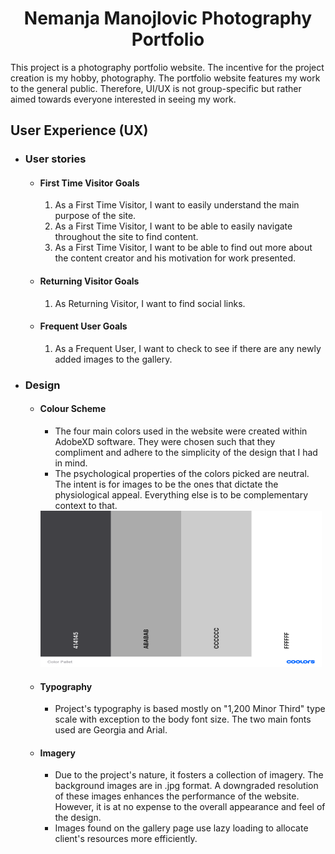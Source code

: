<h1 align="center"> Nemanja Manojlovic Photography Portfolio </h1>

This project is a photography portfolio website. The incentive for the project creation is my hobby, photography.
The portfolio website features my work to the general public. Therefore, UI/UX is not group-specific but rather aimed towards everyone interested in seeing my work.

## User Experience (UX)

- ### User stories
    - #### First Time Visitor Goals
      1. As a First Time Visitor, I want to easily understand the main purpose of the site.
      2. As a First Time Visitor, I want to be able to easily navigate throughout the site to find content.
      3. As a First Time Visitor, I want to be able to find out more about the content creator and his motivation for work presented.
  
    - #### Returning Visitor Goals
      1. As Returning Visitor, I want to find social links.
    
    - #### Frequent User Goals
      1. As a Frequent User, I want to check to see if there are any newly added images to the gallery.

- ### Design
  - #### Colour Scheme
    - The four main colors used in the website were created within AdobeXD software. They were chosen such that they compliment and adhere to the simplicity of the design that I had in mind.
    - The psychological properties of the colors picked are neutral. The intent is for images to be the ones that dictate the physiological appeal. Everything else is to be complementary context to that.

    <img src="assets/doc-images/Color_Pallet.png" width="450" height="250" alt="website-palette">
  - #### Typography
    - Project's typography is based mostly on "1,200 Minor Third" type scale with exception to the body font size. The two main fonts used are Georgia and Arial.
  - #### Imagery
    - Due to the project's nature, it fosters a collection of imagery. The background images are in .jpg format. A downgraded resolution of these images enhances the performance of the website. However, it is at no expense to the overall appearance and feel of the design.
    - Images found on the gallery page use lazy loading to allocate client's resources more efficiently.

